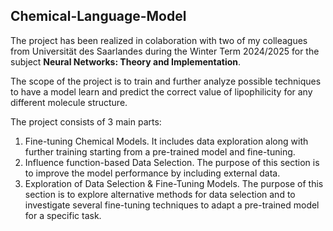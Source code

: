 ## Chemical-Language-Model

The project has been realized in colaboration with two of my colleagues from Universit&auml;t des Saarlandes during the Winter Term 2024/2025 for the subject **Neural Networks: Theory and Implementation**. 

The scope of the project is to train and further analyze possible techniques to have a model learn and predict the correct value of lipophilicity for any different molecule structure. 

The project consists of 3 main parts:
1. Fine-tuning Chemical Models. It includes data exploration along with further training starting from a pre-trained model and fine-tuning.
2. Influence function-based Data Selection. The purpose of this section is to improve the model performance by including external data.
3. Exploration of Data Selection & Fine-Tuning Models. The purpose of this section is to explore alternative methods for data selection and to investigate several fine-tuning techniques to adapt a pre-trained model for a specific task. 